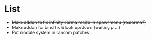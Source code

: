 # List
- ~~Make addon to fix infinity derma resize in spawnmenu (re:derma?)~~
- Make addon for bind fix & look up/down (waiting pr...)
- Put module system in random patches
